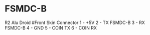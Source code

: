 # FSMDC-B
R2 Alu Droid
#Front Skin Connector
1 - +5V
2 - TX FSMDC-B
3 - RX FSMDC-B
4 - GND
5 - COIN TX
6 - COIN RX
